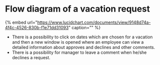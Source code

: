 # Flow diagram of a vacation request

{% embed url="https://www.lucidchart.com/documents/view/9148d74a-4f4c-4526-830b-f1e71dd31093" caption="" %}

* There is a possibility to click on dates which are chosen for a vacation and then a new window is opened where an employee can view a detailed information about approves and declines and other comments.
* There is a possibility for manager to leave a comment when he/she declines a request.

